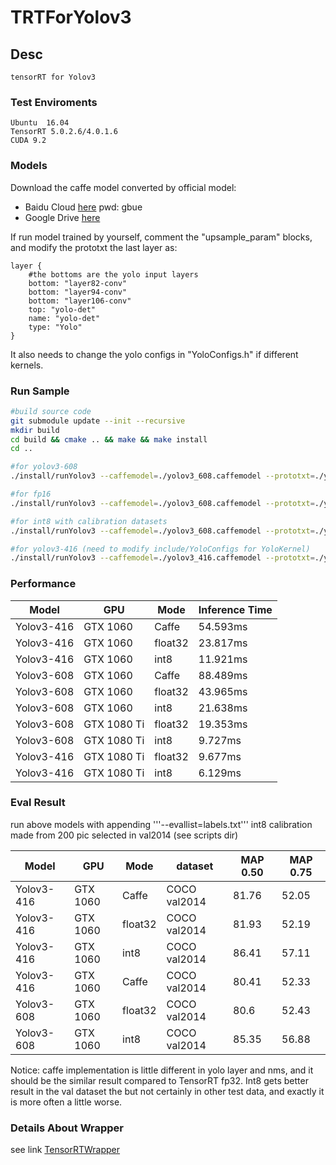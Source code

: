 # TRTForYolov3

## Desc

    tensorRT for Yolov3

### Test Enviroments

    Ubuntu  16.04
    TensorRT 5.0.2.6/4.0.1.6
    CUDA 9.2

### Models

Download the caffe model converted by official model:

+ Baidu Cloud [here](https://pan.baidu.com/s/1VBqEmUPN33XrAol3ScrVQA) pwd: gbue
+ Google Drive [here](https://drive.google.com/open?id=18OxNcRrDrCUmoAMgngJlhEglQ1Hqk_NJ)


If run model trained by yourself, comment the "upsample_param" blocks, and modify the prototxt the last layer as:
```
layer {
    #the bottoms are the yolo input layers
    bottom: "layer82-conv"
    bottom: "layer94-conv"
    bottom: "layer106-conv"
    top: "yolo-det"
    name: "yolo-det"
    type: "Yolo"
}
```

It also needs to change the yolo configs in "YoloConfigs.h" if different kernels.

### Run Sample

```bash
#build source code
git submodule update --init --recursive
mkdir build
cd build && cmake .. && make && make install
cd ..

#for yolov3-608
./install/runYolov3 --caffemodel=./yolov3_608.caffemodel --prototxt=./yolov3_608.prototxt --input=./test.jpg --W=608 --H=608 --class=80

#for fp16
./install/runYolov3 --caffemodel=./yolov3_608.caffemodel --prototxt=./yolov3_608.prototxt --input=./test.jpg --W=608 --H=608 --class=80 --mode=fp16

#for int8 with calibration datasets
./install/runYolov3 --caffemodel=./yolov3_608.caffemodel --prototxt=./yolov3_608.prototxt --input=./test.jpg --W=608 --H=608 --class=80 --mode=int8 --calib=./calib_sample.txt

#for yolov3-416 (need to modify include/YoloConfigs for YoloKernel)
./install/runYolov3 --caffemodel=./yolov3_416.caffemodel --prototxt=./yolov3_416.prototxt --input=./test.jpg --W=416 --H=416 --class=80
```


### Performance

Model | GPU | Mode | Inference Time
-- | -- | -- | -- 
Yolov3-416 |  GTX 1060 | Caffe | 54.593ms
Yolov3-416 |  GTX 1060 | float32 | 23.817ms
Yolov3-416 |  GTX 1060 | int8 | 11.921ms
Yolov3-608 |  GTX 1060 | Caffe | 88.489ms
Yolov3-608 | GTX 1060 | float32 | 43.965ms
Yolov3-608 |  GTX 1060 | int8 | 21.638ms
Yolov3-608 | GTX 1080 Ti | float32 | 19.353ms
Yolov3-608 | GTX 1080 Ti | int8 | 9.727ms
Yolov3-416 |  GTX 1080 Ti | float32 | 9.677ms
Yolov3-416 |  GTX 1080 Ti | int8 | 6.129ms  | li

### Eval Result

run above models with appending '''--evallist=labels.txt'''
int8 calibration made from 200 pic selected in val2014 (see scripts dir)

Model | GPU | Mode | dataset | MAP 0.50 | MAP 0.75
-- | -- | -- | -- | -- | --
Yolov3-416 | GTX 1060 | Caffe | COCO val2014 | 81.76 | 52.05
Yolov3-416 | GTX 1060 | float32 | COCO val2014 | 81.93 | 52.19
Yolov3-416 | GTX 1060 | int8 | COCO val2014 | 86.41 | 57.11
Yolov3-416 | GTX 1060 | Caffe | COCO val2014 | 80.41 | 52.33
Yolov3-608 | GTX 1060 | float32 | COCO val2014 |  80.6 | 52.43
Yolov3-608 | GTX 1060 | int8 | COCO val2014 |  85.35 | 56.88 | li


Notice: caffe implementation is little different in yolo layer and nms, and it should be the similar result compared to TensorRT fp32. Int8 gets better result in the val dataset the but not certainly in other test data, and exactly it is more often a little worse.

### Details About Wrapper

see link [TensorRTWrapper](https://github.com/lewes6369/tensorRTWrapper)
